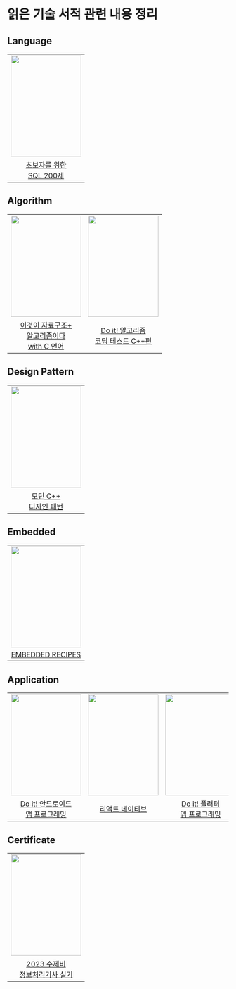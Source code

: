 # 읽은 기술 서적 관련 내용 정리

## Language
||
|:---:|
|<img src="https://github.com/JeHeeYu/Book-Reviews/assets/87363461/103f81a5-c2ca-4312-8ff6-52de8ede3780" width="160" height="230">|
|[초보자를 위한<br>SQL 200제](https://github.com/JeHeeYu/Book-Reviews/tree/main/Language/%EC%B4%88%EB%B3%B4%EC%9E%90%EB%A5%BC%20%EC%9C%84%ED%95%9C%20SQL%20200%EC%A0%9C)|


## Algorithm

|||
|:---:|:---:|
|<img src="https://user-images.githubusercontent.com/87363461/200107543-01dbbad4-ad93-464c-8aec-ccf2d37ddf25.JPG" width="160" height="230">|<img src="https://user-images.githubusercontent.com/87363461/227699608-ddfbbc17-7674-42bb-861f-0be084887a19.PNG" width="160" height="230">
|[이것이 자료구조+<br>알고리즘이다<br>with C 언어](https://github.com/JeHeeYu/Book-Reviews/tree/main/Algorithm/%EC%9D%B4%EA%B2%83%EC%9D%B4%20%EC%9E%90%EB%A3%8C%EA%B5%AC%EC%A1%B0%2B%EC%95%8C%EA%B3%A0%EB%A6%AC%EC%A6%98%EC%9D%B4%EB%8B%A4%20with%20C%20%EC%96%B8%EC%96%B4)|[Do it! 알고리즘<br>코딩 테스트 C++편](https://github.com/JeHeeYu/Book-Reviews/tree/main/Algorithm/Do%20it!%20%EC%95%8C%EA%B3%A0%EB%A6%AC%EC%A6%98%20%EC%BD%94%EB%94%A9%20%ED%85%8C%EC%8A%A4%ED%8A%B8%20C++%20%ED%8E%B8)

## Design Pattern

||
|:---:|
|<img src="https://github.com/JeHeeYu/Book-Reviews/assets/87363461/02dd69e8-d37f-4645-9428-752b208bf5a1" width="160" height="230">|
|[모던 C++<br>디자인 패턴](https://github.com/JeHeeYu/Book-Reviews/tree/main/Design%20Pattern/%EB%AA%A8%EB%8D%98%20C++%20%EB%94%94%EC%9E%90%EC%9D%B8%20%ED%8C%A8%ED%84%B4)|


## Embedded

||
|:---:|
|<img src="https://github.com/JeHeeYu/Book-Reviews/assets/87363461/e055aa5b-455d-40f7-854f-b09bb2ca24e7" width="160" height="230">|
|[EMBEDDED RECIPES](https://github.com/JeHeeYu/Book-Reviews/tree/main/Embedded/%EC%9E%84%EB%B2%A0%EB%94%94%EB%93%9C%20%EB%A0%88%EC%8B%9C%ED%94%BC)|

## Application


||||
|:---:|:---:|:---:|
|<img src="https://user-images.githubusercontent.com/87363461/188886444-53e65a85-cb42-48f0-8cd3-09b669059eea.JPG" width="160" height="230">|<img src="https://user-images.githubusercontent.com/87363461/227699896-8735005b-e6f1-4c8e-af54-7d8c81ddce22.PNG" width="160" height="230">|<img src="https://user-images.githubusercontent.com/87363461/230757468-c87eb262-d337-470a-95b6-f7a4dab0e609.PNG" width="160" height="230">|
|[Do it! 안드로이드<br> 앱 프로그래밍](https://github.com/JeHeeYu/Book-Reviews/tree/main/Application/Do%20it!%20%EA%B9%A1%EC%83%98%EC%9D%98%20%EC%95%88%EB%93%9C%EB%A1%9C%EC%9D%B4%EB%93%9C%20%EC%95%B1%20%ED%94%84%EB%A1%9C%EA%B7%B8%EB%9E%98%EB%B0%8D%20with%20%EC%BD%94%ED%8B%80%EB%A6%B0)|[리액트 네이티브](https://github.com/JeHeeYu/Book-Reviews/tree/main/Application/%EB%A6%AC%EC%95%A1%ED%8A%B8%20%EB%84%A4%EC%9D%B4%ED%8B%B0%EB%B8%8C)|[Do it! 플러터<br>앱 프로그래밍](https://github.com/JeHeeYu/Book-Reviews/tree/main/Application/Do%20it!%20%ED%94%8C%EB%9F%AC%ED%84%B0%20%EC%95%B1%20%ED%94%84%EB%A1%9C%EA%B7%B8%EB%9E%98%EB%B0%8D)


## Certificate

||
|:---:|
|<img src="https://user-images.githubusercontent.com/87363461/229502164-7a9646ff-c58f-43b0-89a3-f56eb2890458.PNG" width="160" height="230">|
|[2023 수제비<br>정보처리기사 실기](https://github.com/JeHeeYu/Book-Reviews/tree/main/Certificate/2023%20%EC%88%98%EC%A0%9C%EB%B9%84%20%EC%A0%95%EB%B3%B4%EC%B2%98%EB%A6%AC%EA%B8%B0%EC%82%AC%20%EC%8B%A4%EA%B8%B0)|

